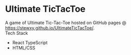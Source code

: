 # Ultimate TicTacToe

A game of Ultimate Tic-Tac-Toe hosted on GitHub pages @ https://stewxy.github.io/UltimateTicTacToe/. <br />
Tech Stack<br />
- React TypeScript
- HTML/CSS
